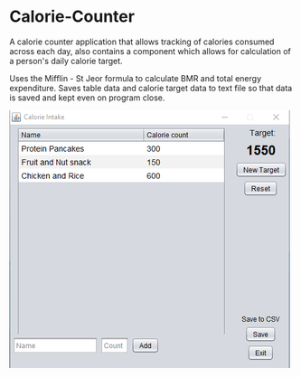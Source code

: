 # Calorie-Counter
A calorie counter application that allows tracking of calories consumed across each day, 
also contains a component which allows for calculation of a person's daily calorie target.

Uses the Mifflin - St Jeor formula to calculate BMR and total energy expenditure.
Saves table data and calorie target data to text file so that data is saved and kept even on program close. 

![alt text](https://github.com/elijahnikov/Calorie-Counter/blob/master/Images/1.PNG)
